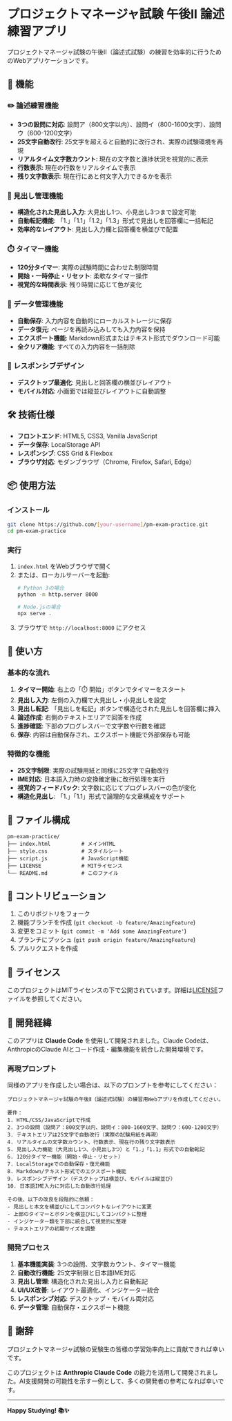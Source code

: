 # プロジェクトマネージャ試験 午後Ⅱ 論述練習アプリ

プロジェクトマネージャ試験の午後Ⅱ（論述式試験）の練習を効率的に行うためのWebアプリケーションです。

## 🚀 機能

### ✏️ 論述練習機能
- **3つの設問に対応**: 設問ア（800文字以内）、設問イ（800-1600文字）、設問ウ（600-1200文字）
- **25文字自動改行**: 25文字を超えると自動的に改行され、実際の試験環境を再現
- **リアルタイム文字数カウント**: 現在の文字数と進捗状況を視覚的に表示
- **行数表示**: 現在の行数をリアルタイムで表示
- **残り文字数表示**: 現在行にあと何文字入力できるかを表示

### 📝 見出し管理機能
- **構造化された見出し入力**: 大見出し1つ、小見出し3つまで設定可能
- **自動転記機能**: 「1.」「1.1」「1.2」「1.3」形式で見出しを回答欄に一括転記
- **効率的なレイアウト**: 見出し入力欄と回答欄を横並びで配置

### ⏱️ タイマー機能
- **120分タイマー**: 実際の試験時間に合わせた制限時間
- **開始・一時停止・リセット**: 柔軟なタイマー操作
- **視覚的な時間表示**: 残り時間に応じて色が変化

### 💾 データ管理機能
- **自動保存**: 入力内容を自動的にローカルストレージに保存
- **データ復元**: ページを再読み込みしても入力内容を保持
- **エクスポート機能**: Markdown形式またはテキスト形式でダウンロード可能
- **全クリア機能**: すべての入力内容を一括削除

### 📱 レスポンシブデザイン
- **デスクトップ最適化**: 見出しと回答欄の横並びレイアウト
- **モバイル対応**: 小画面では縦並びレイアウトに自動調整

## 🛠️ 技術仕様

- **フロントエンド**: HTML5, CSS3, Vanilla JavaScript
- **データ保存**: LocalStorage API
- **レスポンシブ**: CSS Grid & Flexbox
- **ブラウザ対応**: モダンブラウザ（Chrome, Firefox, Safari, Edge）

## 📦 使用方法

### インストール
```bash
git clone https://github.com/[your-username]/pm-exam-practice.git
cd pm-exam-practice
```

### 実行
1. `index.html` をWebブラウザで開く
2. または、ローカルサーバーを起動:
   ```bash
   # Python 3の場合
   python -m http.server 8000
   
   # Node.jsの場合
   npx serve .
   ```
3. ブラウザで `http://localhost:8000` にアクセス

## 🎯 使い方

### 基本的な流れ
1. **タイマー開始**: 右上の「⏱️ 開始」ボタンでタイマーをスタート
2. **見出し入力**: 左側の入力欄で大見出し・小見出しを設定
3. **見出し転記**: 「見出しを転記」ボタンで構造化された見出しを回答欄に挿入
4. **論述作成**: 右側のテキストエリアで回答を作成
5. **進捗確認**: 下部のプログレスバーで文字数や行数を確認
6. **保存**: 内容は自動保存され、エクスポート機能で外部保存も可能

### 特徴的な機能
- **25文字制限**: 実際の試験用紙と同様に25文字で自動改行
- **IME対応**: 日本語入力時の変換確定後に改行処理を実行
- **視覚的フィードバック**: 文字数に応じてプログレスバーの色が変化
- **構造化見出し**: 「1.」「1.1」形式で論理的な文章構成をサポート

## 📁 ファイル構成

```
pm-exam-practice/
├── index.html          # メインHTML
├── style.css           # スタイルシート
├── script.js           # JavaScript機能
├── LICENSE             # MITライセンス
└── README.md           # このファイル
```

## 🤝 コントリビューション

1. このリポジトリをフォーク
2. 機能ブランチを作成 (`git checkout -b feature/AmazingFeature`)
3. 変更をコミット (`git commit -m 'Add some AmazingFeature'`)
4. ブランチにプッシュ (`git push origin feature/AmazingFeature`)
5. プルリクエストを作成

## 📄 ライセンス

このプロジェクトはMITライセンスの下で公開されています。詳細は[LICENSE](LICENSE)ファイルを参照してください。

## 🤖 開発経緯

このアプリは **Claude Code** を使用して開発されました。Claude Codeは、AnthropicのClaude AIとコード作成・編集機能を統合した開発環境です。

### 再現プロンプト

同様のアプリを作成したい場合は、以下のプロンプトを参考にしてください：

```
プロジェクトマネージャ試験の午後Ⅱ（論述式試験）の練習用Webアプリを作成してください。

要件：
1. HTML/CSS/JavaScriptで作成
2. 3つの設問（設問ア：800文字以内、設問イ：800-1600文字、設問ウ：600-1200文字）
3. テキストエリアは25文字で自動改行（実際の試験用紙を再現）
4. リアルタイムの文字数カウント、行数表示、現在行の残り文字数表示
5. 見出し入力機能（大見出し1つ、小見出し3つ）と「1.」「1.1」形式での自動転記
6. 120分タイマー機能（開始・停止・リセット）
7. LocalStorageでの自動保存・復元機能
8. Markdown/テキスト形式でのエクスポート機能
9. レスポンシブデザイン（デスクトップは横並び、モバイルは縦並び）
10. 日本語IME入力に対応した自動改行処理

その後、以下の改良を段階的に依頼：
- 見出しと本文を横並びにしてコンパクトなレイアウトに変更
- 上部のタイマーとボタンを横並びにしてコンパクトに整理
- インジケーター類を下部に統合して視覚的に整理
- テキストエリアの初期サイズを調整
```

### 開発プロセス

1. **基本機能実装**: 3つの設問、文字数カウント、タイマー機能
2. **自動改行機能**: 25文字制限と日本語IME対応
3. **見出し管理**: 構造化された見出し入力と自動転記
4. **UI/UX改善**: レイアウト最適化、インジケーター統合
5. **レスポンシブ対応**: デスクトップ・モバイル両対応
6. **データ管理**: 自動保存・エクスポート機能

## 🙏 謝辞

プロジェクトマネージャ試験の受験生の皆様の学習効率向上に貢献できれば幸いです。

このプロジェクトは **Anthropic Claude Code** の能力を活用して開発されました。AI支援開発の可能性を示す一例として、多くの開発者の参考になれば幸いです。

---

**Happy Studying! 📚✨**